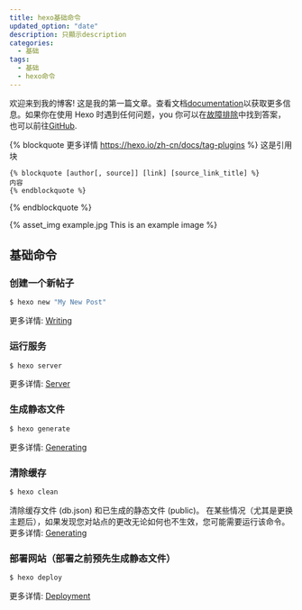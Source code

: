 ```yaml
---
title: hexo基础命令
updated_option: "date"
description: 只顯示description
categories:
  - 基础
tags:
  - 基础
  - hexo命令
---
```


欢迎来到我的博客! 这是我的第一篇文章。查看文档[documentation](https://hexo.io/docs/)以获取更多信息。如果你在使用 Hexo 时遇到任何问题，you 你可以在[故障排除](https://hexo.io/docs/troubleshooting.html)中找到答案，也可以前往[GitHub](https://github.com/hexojs/hexo/issues).

{% blockquote 更多详情 https://hexo.io/zh-cn/docs/tag-plugins %}
这是引用块

```
{% blockquote [author[, source]] [link] [source_link_title] %}
内容
{% endblockquote %}
```

{% endblockquote %}

{% asset_img example.jpg This is an example image %}

## 基础命令

### 创建一个新帖子

```bash
$ hexo new "My New Post"
```

更多详情: [Writing](https://hexo.io/docs/writing.html)

### 运行服务

```bash
$ hexo server
```

更多详情: [Server](https://hexo.io/docs/server.html)

### 生成静态文件

```bash
$ hexo generate
```

更多详情: [Generating](https://hexo.io/docs/generating.html)

### 清除缓存

```bash
$ hexo clean
```

清除缓存文件 (db.json) 和已生成的静态文件 (public)。
在某些情况（尤其是更换主题后），如果发现您对站点的更改无论如何也不生效，您可能需要运行该命令。
更多详情: [Generating](https://hexo.io/docs/generating.html)

### 部署网站（部署之前预先生成静态文件）

```bash
$ hexo deploy
```

更多详情: [Deployment](https://hexo.io/docs/one-command-deployment.html)
